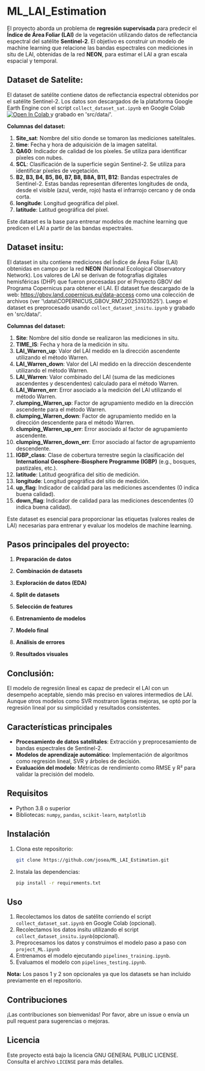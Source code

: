 # ML_LAI_Estimation

El proyecto aborda un problema de **regresión supervisada** para predecir el **Índice de Área Foliar (LAI)** de la vegetación utilizando datos de reflectancia espectral del satélite **Sentinel-2**. El objetivo es construir un modelo de machine learning que relacione las bandas espectrales con mediciones in situ de LAI, obtenidas de la red **NEON**, para estimar el LAI a gran escala espacial y temporal.

## Dataset de Satelite:

El dataset de satélite contiene datos de reflectancia espectral obtenidos por el satélite Sentinel-2. Los datos son descargados de la plataforma Google Earth Engine con el script `collect_dataset_sat.ipynb` en Google Colab <a target="_blank" href="https://colab.research.google.com/github/esjoal/S2_ML_LAI_Estimation/blob/main/src/result_notebooks/collect_dataset_sat.ipynb">
  <img src="https://colab.research.google.com/assets/colab-badge.svg" alt="Open In Colab"/>
</a>  y grabado en 'src/data/'.

**Columnas del dataset:**
1. **Site_sat**: Nombre del sitio donde se tomaron las mediciones satelitales.
2. **time**: Fecha y hora de adquisición de la imagen satelital.
3. **QA60**: Indicador de calidad de los píxeles. Se utiliza para identificar píxeles con nubes.
4. **SCL**: Clasificación de la superficie según Sentinel-2. Se utiliza para identificar píxeles de vegetación.
5. **B2, B3, B4, B5, B6, B7, B8, B8A, B11, B12**: Bandas espectrales de Sentinel-2. Estas bandas representan diferentes longitudes de onda, desde el visible (azul, verde, rojo) hasta el infrarrojo cercano y de onda corta.
6. **longitude**: Longitud geográfica del píxel.
7. **latitude**: Latitud geográfica del píxel.

Este dataset es la base para entrenar modelos de machine learning que predicen el LAI a partir de las bandas espectrales.

## Dataset insitu: 

El dataset in situ contiene mediciones del Índice de Área Foliar (LAI) obtenidas en campo por la red **NEON** (National Ecological Observatory Network). Los valores de LAI se derivan de fotografías digitales hemisféricas (DHP) que fueron procesadas por el Proyecto GBOV del Programa Copernicus para obtener el LAI. El dataset fue descargado de la web: https://gbov.land.copernicus.eu/data-access como una colección de archivos (ver '\data\COPERNICUS_GBOV_RM7_20253103525'). Luego el dataset es preprocesado usando `collect_dataset_insitu.ipynb` y grabado en 'src/data/'.  

**Columnas del dataset:**

1. **Site**: Nombre del sitio donde se realizaron las mediciones in situ.
2. **TIME_IS**: Fecha y hora de la medición in situ.
3. **LAI_Warren_up**: Valor del LAI medido en la dirección ascendente utilizando el método Warren.
4. **LAI_Warren_down**: Valor del LAI medido en la dirección descendente utilizando el método Warren.
5. **LAI_Warren**: Valor combinado del LAI (suma de las mediciones ascendentes y descendentes) calculado para el método Warren.
6. **LAI_Warren_err**: Error asociado a la medición del LAI utilizando el método Warren.
7. **clumping_Warren_up**: Factor de agrupamiento medido en la dirección ascendente para el método Warren.
8. **clumping_Warren_down**: Factor de agrupamiento medido en la dirección descendente para el método Warren.
9. **clumping_Warren_up_err**: Error asociado al factor de agrupamiento ascendente.
10. **clumping_Warren_down_err**: Error asociado al factor de agrupamiento descendente.
11. **IGBP_class**: Clase de cobertura terrestre según la clasificación del **International Geosphere-Biosphere Programme (IGBP)** (e.g., bosques, pastizales, etc.).
12. **latitude**: Latitud geográfica del sitio de medición.
13. **longitude**: Longitud geográfica del sitio de medición.
14. **up_flag**: Indicador de calidad para las mediciones ascendentes (0 indica buena calidad).
15. **down_flag**: Indicador de calidad para las mediciones descendentes (0 indica buena calidad).

Este dataset es esencial para proporcionar las etiquetas (valores reales de LAI) necesarias para entrenar y evaluar los modelos de machine learning.



## Pasos principales del proyecto:

1. **Preparación de datos**

2. **Combinación de datasets**

3. **Exploración de datos (EDA)**

4. **Split de datasets**

5. **Selección de features**

6. **Entrenamiento de modelos**

7. **Modelo final**

8. **Análisis de errores**

9. **Resultados visuales**

## Conclusión:
El modelo de regresión lineal es capaz de predecir el LAI con un desempeño aceptable, siendo más preciso en valores intermedios de LAI. Aunque otros modelos como SVR mostraron ligeras mejoras, se optó por la regresión lineal por su simplicidad y resultados consistentes.

## Características principales

- **Procesamiento de datos satelitales**: Extracción y preprocesamiento de bandas espectrales de Sentinel-2.
- **Modelos de aprendizaje automático**: Implementación de algoritmos como regresión lineal, SVR y árboles de decisión.
- **Evaluación del modelo**: Métricas de rendimiento como RMSE y R² para validar la precisión del modelo.

## Requisitos

- Python 3.8 o superior
- Bibliotecas: `numpy`, `pandas`, `scikit-learn`, `matplotlib`

## Instalación

1. Clona este repositorio:
    ```bash
    git clone https://github.com/josea/ML_LAI_Estimation.git
    ```
2. Instala las dependencias:
    ```bash
    pip install -r requirements.txt
    ```

## Uso

1. Recolectamos los datos de satélite corriendo el script `collect_dataset_sat.ipynb` en Google Colab (opcional).
2. Recolectamos los datos insitu utilizando el script `collect_dataset_insitu.ipynb`(opcional).
3. Preprocesamos los datos y construimos el modelo paso a paso con `project_ML.ipynb`
4. Entrenamos el modelo ejecutando `pipelines_training.ipynb`.
5. Evaluamos el modelo con `pipelines_testing.ipynb`.

**Nota:** Los pasos 1 y 2  son opcionales ya que los datasets se han incluido previamente en el repositorio.

## Contribuciones

¡Las contribuciones son bienvenidas! Por favor, abre un issue o envía un pull request para sugerencias o mejoras.

## Licencia

Este proyecto está bajo la licencia GNU GENERAL PUBLIC LICENSE. Consulta el archivo `LICENSE` para más detalles.
